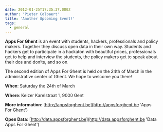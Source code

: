 ```yaml
---
date: 2012-01-25T17:35:37.000Z
author: 'Pieter Colpaert'
title: 'Another Upcoming Event!'
tags:
  - general
---
```


**Apps For Ghent** is an event with students, hackers, professionals and policy makers. Together they discuss open data in their own way. Students and hackers get to participate in a hackaton with beautiful prices, professionals get to help and interview the students, the policy makers get to speak about their dos and don’ts, and so on.

The second edition of Apps For Ghent is held on the 24th of March in the administrative center of Ghent. We hope to welcome you there!

**When**: Saturday the 24th of March

**Where**: Keizer Karelstraat 1, 9000 Gent

**More information**: [http://appsforghent.be](http://appsforghent.be 'Apps For Ghent')

**Open Data**: [http://data.appsforghent.be](http://data.appsforghent.be 'Data Apps For Ghent')
